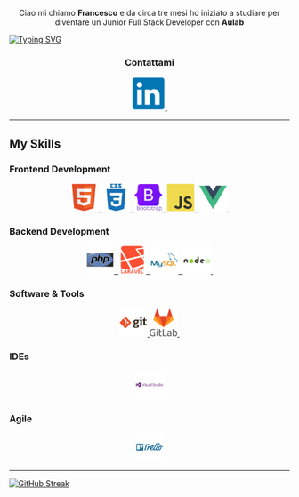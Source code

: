 <!---
bicsurf/bicsurf is a ✨ special ✨ repository because its `README.md` (this file) appears on your GitHub profile.
You can click the Preview link to take a look at your changes.
--->

<!--- ABOUT ME --->
<div align="center">
   <a id="user-content-welcome-to-my-github-im-francesco-a-front-end-dev" class="anchor" aria-hidden="true" href="#welcome-to-my-github-im-francesco-a-front-end-dev">  </a>
   <p>Ciao mi chiamo <strong>Francesco</strong> e da circa tre mesi ho iniziato a studiare per diventare un Junior Full Stack Developer con <strong>Aulab</strong></p>
</div>
<!--- END ABOUT ME --->

[![Typing SVG](https://readme-typing-svg.herokuapp.com?color=1413B6&background=76767600&center=true&vCenter=true&width=500&lines=Junior+Full+Stack+Developer)](https://git.io/typing-svg)

<!--- BADGE LINKEDIN --->
<div id="badges" align="center">
   <h3><strong>Contattami</strong></h3>
   <a href="https://www.linkedin.com/in/francesco-conoscenti-99178015b/">
   <img src="https://github.com/devicons/devicon/blob/master/icons/linkedin/linkedin-original.svg" title="likedin" alt="linkedin" width="60" height="60"/>&nbsp;
      </a>
</div>
<!--- END BADGE LINKEDIN --->

<hr>

<!--- LINGUAGGI STUDIATI --->
<!--- FRONTEND --->
<h2>My Skills</h2>
<h3 dir="auto">Frontend Development</h3>
<p align="center" dir="auto">
   <a href="#" rel="nofollow">
      <img src="https://github.com/devicons/devicon/blob/master/icons/html5/html5-original.svg" title="HTML5" alt="HTML" width="50" height="50"/>&nbsp;
   </a>
   <a href="#" rel="nofollow">
      <img src="https://github.com/devicons/devicon/blob/master/icons/css3/css3-plain-wordmark.svg"  title="CSS3" alt="CSS" width="50" height="50"/>&nbsp;
   </a>
   <a href="#" rel="nofollow">
      <img src="https://github.com/devicons/devicon/blob/master/icons/bootstrap/bootstrap-original-wordmark.svg"  title="BOOTSTRAP" alt="BOOTSTRAP" width="50" height="50"/>&nbsp;
   </a>
   <a href="#" rel="nofollow">
      <img src="https://github.com/devicons/devicon/blob/master/icons/javascript/javascript-original.svg" title="JavaScript" alt="JavaScript" width="50" height="50"/>&nbsp;
   </a>
   <a href="#" rel="nofollow">
      <img src="https://github.com/devicons/devicon/blob/master/icons/vuejs/vuejs-original.svg" title="VUEJS" alt="VUEJS" width="50" height="50"/>&nbsp;
   </a>
</p>
<!--- END FRONTEND --->

<!--- BACKEND --->
<h3 dir="auto">Backend Development</h3>
   <p align="center" dir="auto">
      <a href="#" rel="nofollow">
        <img src="https://github.com/devicons/devicon/blob/master/icons/php/php-original.svg" title="PHP"  alt="PHP" width="50" height="50"/>&nbsp;
      </a>
      <a href="#" rel="nofollow">
         <img src="https://github.com/devicons/devicon/blob/master/icons/laravel/laravel-plain-wordmark.svg" title="LARAVEL"  alt="LARAVEL" width="50" height="50"/>&nbsp;
      </a>
      <a href="#" rel="nofollow">
        <img src="https://github.com/devicons/devicon/blob/master/icons/mysql/mysql-original-wordmark.svg" title="MySQL"  alt="MySQL" width="50" height="50"/>&nbsp;
      </a>
      <a href="#" rel="nofollow">
        <img src="https://github.com/devicons/devicon/blob/master/icons/nodejs/nodejs-original-wordmark.svg" title="NodeJS" alt="NodeJS" width="50" height="50"/>&nbsp;
      </a>
   </p>
<!--- END BACKEND --->

<!--- TOOLS --->
<h3 dir="auto">Software & Tools</h3>
   <p align="center" dir="auto">
      <a href="#" rel="nofollow">
        <img src="https://github.com/devicons/devicon/blob/master/icons/git/git-original-wordmark.svg" title="Git" alt="Git" width="50" height="50"/>
      </a>
      <a href="#" rel="nofollow">
         <img src="https://github.com/devicons/devicon/blob/master/icons/gitlab/gitlab-original-wordmark.svg" title="GitLab"  alt="GITLAB" width="50" height="50"/>&nbsp;
      </a>
   </p>
<!--- END TOOLS --->

<!--- IDEs --->
<h3 dir="auto">IDEs</h3>
   <p align="center" dir="auto">
      <a href="#" rel="nofollow">
         <img src="https://github.com/devicons/devicon/blob/master/icons/visualstudio/visualstudio-plain-wordmark.svg" title="VSCODE" alt="VSCODE" width="50" height="50"/>
      </a>
   </p>
<!--- END IDEs --->

<!--- METODOLOGIA AGILE --->
<h3 dir="auto">Agile</h3>
   <p align="center" dir="auto">
      <a href="#" rel="nofollow">
         <img src="https://github.com/devicons/devicon/blob/master/icons/trello/trello-plain-wordmark.svg" title="Trello" alt="Trello" width="50" height="50"/>
      </a>
   </p>
<!--- END METODOLOGIA AGILE --->



<hr>

<!--- STATISTICHE GITHUB --->
[![GitHub Streak](https://github-readme-stats.vercel.app/api/top-langs?username=bicsurf&langs_count=10&show_icons=true&locale=en&layout=compact&theme=algolia)](https://git.io/streak-stats)
<!--- END STATISTICHE GITHUB --->
